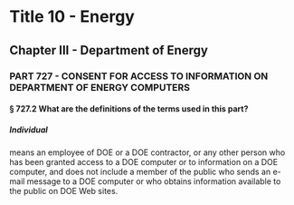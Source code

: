
# Title 10 - Energy
## Chapter III - Department of Energy
### PART 727 - CONSENT FOR ACCESS TO INFORMATION ON DEPARTMENT OF ENERGY COMPUTERS
#### § 727.2 What are the definitions of the terms used in this part?
##### Individual

means an employee of DOE or a DOE contractor, or any other person who has been granted access to a DOE computer or to information on a DOE computer, and does not include a member of the public who sends an e-mail message to a DOE computer or who obtains information available to the public on DOE Web sites.
